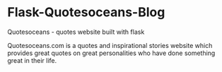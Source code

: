 # Flask-Quotesoceans-Blog
Quotesoceans - quotes website built with flask

Quotesoceans.com is a quotes and inspirational stories website which provides great quotes on great personalities who have done something great in their life.

